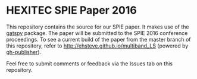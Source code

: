 HEXITEC SPIE Paper 2016
=======================
This repository contains the source for our SPIE paper.
It makes use of the [gatspy](http://github.com/jakevdp/gatspy/) package.
The paper will be submitted to the SPIE 2016 conference proceedings.
To see a current build of the paper from the master branch of this repository,
refer to http://ehsteve.github.io/multiband_LS (powered by [gh-publisher](https://github.com/ewanmellor/gh-publisher)).

Feel free to submit comments or feedback via the Issues tab on this repository.

